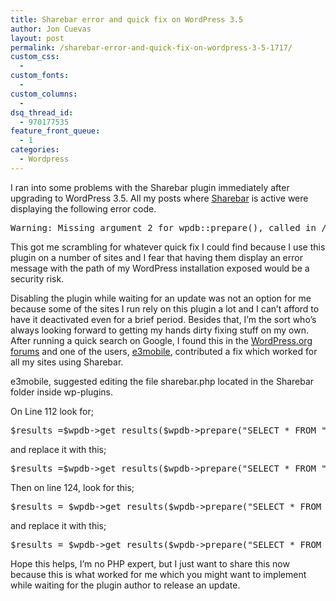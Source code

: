 ```yaml
---
title: Sharebar error and quick fix on WordPress 3.5
author: Jon Cuevas
layout: post
permalink: /sharebar-error-and-quick-fix-on-wordpress-3-5-1717/
custom_css:
  - 
custom_fonts:
  - 
custom_columns:
  - 
dsq_thread_id:
  - 970177535
feature_front_queue:
  - 1
categories:
  - Wordpress
---
```

I ran into some problems with the Sharebar plugin immediately after upgrading to WordPress 3.5. All my posts where [Sharebar][1] is active were displaying the following error code.

<pre class="brush: php; title: ; notranslate" title="">Warning: Missing argument 2 for wpdb::prepare(), called in /&lt;path&gt;/wp-content/plugins/sharebar/sharebar.php on line 112 and defined in /&lt;path&gt;/wp-includes/wp-db.php on line 990
</pre>

<div class="alignleft">
</div>

This got me scrambling for whatever quick fix I could find because I use this plugin on a number of sites and I fear that having them display an error message with the path of my WordPress installation exposed would be a security risk.

Disabling the plugin while waiting for an update was not an option for me because some of the sites I run rely on this plugin a lot and I can&#8217;t afford to have it deactivated even for a brief period. Besides that, I&#8217;m the sort who&#8217;s always looking forward to getting my hands dirty fixing stuff on my own. After running a quick search on Google, I found this in the [WordPress.org forums][2] and one of the users, [e3mobile][3], contributed a fix which worked for all my sites using Sharebar.

e3mobile, suggested editing the file sharebar.php located in the Sharebar folder inside wp-plugins.

On Line 112 look for;[  
][2]

<pre class="brush: php; first-line: 112; title: ; notranslate" title="">$results =$wpdb-&gt;get_results($wpdb-&gt;prepare("SELECT * FROM ".$wpdb-&gt;prefix."sharebar WHERE enabled=1 ORDER BY position, id ASC")); $str .= "\n";&lt;/a&gt;
</pre>

and replace it with this;

<pre class="brush: php; first-line: 112; title: ; notranslate" title="">$results =$wpdb-&gt;get_results($wpdb-&gt;prepare("SELECT * FROM ".$wpdb-&gt;prefix."sharebar WHERE enabled=1 ORDER BY position, id ASC", null)); $str .= "\n";
</pre>

Then on line 124, look for this;

<pre class="brush: php; first-line: 124; title: ; notranslate" title="">$results = $wpdb-&gt;get_results($wpdb-&gt;prepare("SELECT * FROM ".$wpdb-&gt;prefix."sharebar WHERE enabled=1 ORDER BY position, id ASC")); $str .= "\n";
</pre>

and replace it with this;

<pre class="brush: php; first-line: 124; title: ; notranslate" title="">$results = $wpdb-&gt;get_results($wpdb-&gt;prepare("SELECT * FROM ".$wpdb-&gt;prefix."sharebar WHERE enabled=1 ORDER BY position, id ASC", null)); $str .= "\n";
</pre>

Hope this helps, I&#8217;m no PHP expert, but I just want to share this now because this is what worked for me which you might want to implement while waiting for the plugin author to release an update.

 [1]: http://devgrow.com/sharebar-wordpress-plugin/
 [2]: http://wordpress.org/support/topic/error-with-wordpress-35
 [3]: http://wordpress.org/support/profile/e3mobile
